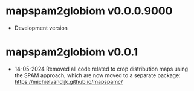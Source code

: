 # mapspam2globiom v0.0.0.9000

- Development version


# mapspam2globiom v0.0.1

- 14-05-2024 Removed all code related to crop distribution maps using the SPAM approach, which are now moved to a separate package: https://michielvandijk.github.io/mapspamc/
